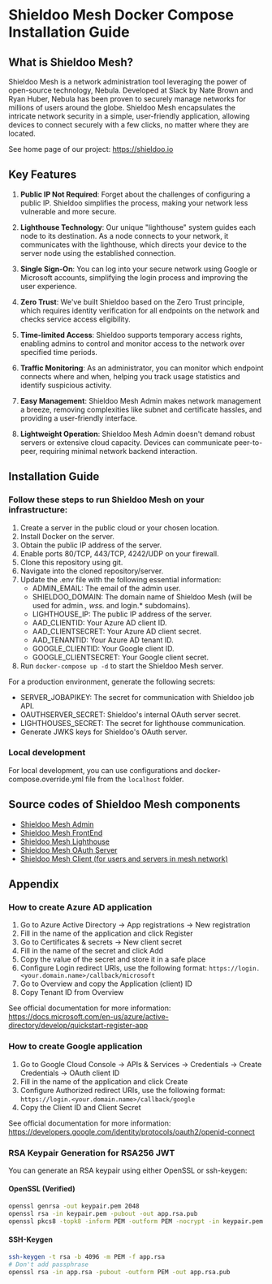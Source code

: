 # Shieldoo Mesh Docker Compose Installation Guide

## What is Shieldoo Mesh?

Shieldoo Mesh is a network administration tool leveraging the power of open-source technology, Nebula. Developed at Slack by Nate Brown and Ryan Huber, Nebula has been proven to securely manage networks for millions of users around the globe. Shieldoo Mesh encapsulates the intricate network security in a simple, user-friendly application, allowing devices to connect securely with a few clicks, no matter where they are located.

See home page of our project: https://shieldoo.io

## Key Features

1. **Public IP Not Required**: Forget about the challenges of configuring a public IP. Shieldoo simplifies the process, making your network less vulnerable and more secure.
  
2. **Lighthouse Technology**: Our unique "lighthouse" system guides each node to its destination. As a node connects to your network, it communicates with the lighthouse, which directs your device to the server node using the established connection.
  
3. **Single Sign-On**: You can log into your secure network using Google or Microsoft accounts, simplifying the login process and improving the user experience.
  
4. **Zero Trust**: We've built Shieldoo based on the Zero Trust principle, which requires identity verification for all endpoints on the network and checks service access eligibility.
  
5. **Time-limited Access**: Shieldoo supports temporary access rights, enabling admins to control and monitor access to the network over specified time periods.
  
6. **Traffic Monitoring**: As an administrator, you can monitor which endpoint connects where and when, helping you track usage statistics and identify suspicious activity.
  
7. **Easy Management**: Shieldoo Mesh Admin makes network management a breeze, removing complexities like subnet and certificate hassles, and providing a user-friendly interface.
  
8. **Lightweight Operation**: Shieldoo Mesh Admin doesn't demand robust servers or extensive cloud capacity. Devices can communicate peer-to-peer, requiring minimal network backend interaction.

## Installation Guide

### Follow these steps to run Shieldoo Mesh on your infrastructure:

1. Create a server in the public cloud or your chosen location.
2. Install Docker on the server.
3. Obtain the public IP address of the server.
4. Enable ports 80/TCP, 443/TCP, 4242/UDP on your firewall.
5. Clone this repository using git.
6. Navigate into the cloned repository/server.
7. Update the .env file with the following essential information:
    - ADMIN_EMAIL: The email of the admin user.
    - SHIELDOO_DOMAIN: The domain name of Shieldoo Mesh (will be used for admin.*, wss.* and login.* subdomains).
    - LIGHTHOUSE_IP: The public IP address of the server.
    - AAD_CLIENTID: Your Azure AD client ID.
    - AAD_CLIENTSECRET: Your Azure AD client secret.
    - AAD_TENANTID: Your Azure AD tenant ID.
    - GOOGLE_CLIENTID: Your Google client ID.
    - GOOGLE_CLIENTSECRET: Your Google client secret.
8. Run `docker-compose up -d` to start the Shieldoo Mesh server.

For a production environment, generate the following secrets:
- SERVER_JOBAPIKEY: The secret for communication with Shieldoo job API.
- OAUTHSERVER_SECRET: Shieldoo's internal OAuth server secret.
- LIGHTHOUSES_SECRET: The secret for lighthouse communication.
- Generate JWKS keys for Shieldoo's OAuth server.

### Local development

For local development, you can use configurations and docker-compose.override.yml file from the `localhost` folder.

## Source codes of Shieldoo Mesh components

- [Shieldoo Mesh Admin](https://github.com/shieldoo/shieldoo-mesh-admin)
- [Shieldoo Mesh FrontEnd](https://github.com/shieldoo/shieldoo-mesh-fe)
- [Shieldoo Mesh Lighthouse](https://github.com/shieldoo/shieldoo-mesh-lighthouse)
- [Shieldoo Mesh OAuth Server](https://github.com/shieldoo/shieldoo-mesh-oauth)
- [Shieldoo Mesh Client (for users and servers in mesh network)](https://github.com/shieldoo/shieldoo-mesh)

## Appendix

### How to create Azure AD application

1. Go to Azure Active Directory -> App registrations -> New registration
2. Fill in the name of the application and click Register
3. Go to Certificates & secrets -> New client secret
4. Fill in the name of the secret and click Add
5. Copy the value of the secret and store it in a safe place
6. Configure Login redirect URIs, use the following format: `https://login.<your.domain.name>/callback/microsoft`
7. Go to Overview and copy the Application (client) ID
8. Copy Tenant ID from Overview

See official documentation for more information: https://docs.microsoft.com/en-us/azure/active-directory/develop/quickstart-register-app

### How to create Google application

1. Go to Google Cloud Console -> APIs & Services -> Credentials -> Create Credentials -> OAuth client ID
2. Fill in the name of the application and click Create
3. Configure Authorized redirect URIs, use the following format: `https://login.<your.domain.name>/callback/google`
4. Copy the Client ID and Client Secret

See official documentation for more information: https://developers.google.com/identity/protocols/oauth2/openid-connect

### RSA Keypair Generation for RSA256 JWT

You can generate an RSA keypair using either OpenSSL or ssh-keygen:

#### OpenSSL (Verified)

```bash
openssl genrsa -out keypair.pem 2048
openssl rsa -in keypair.pem -pubout -out app.rsa.pub  
openssl pkcs8 -topk8 -inform PEM -outform PEM -nocrypt -in keypair.pem -out app.rsa
```

#### SSH-Keygen

```bash
ssh-keygen -t rsa -b 4096 -m PEM -f app.rsa
# Don't add passphrase
openssl rsa -in app.rsa -pubout -outform PEM -out app.rsa.pub
```
